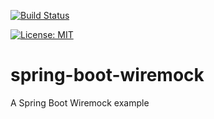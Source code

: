 [![Build Status](https://travis-ci.com/claudioaltamura/spring-boot-wiremock.svg?branch=master)](https://travis-ci.com/claudioaltamura/spring-boot-wiremock)

[![License: MIT](https://img.shields.io/badge/License-MIT-yellow.svg)](https://opensource.org/licenses/MIT)

# spring-boot-wiremock
A Spring Boot Wiremock example
